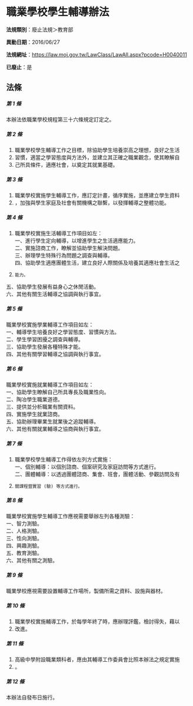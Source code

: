 # 職業學校學生輔導辦法

**法規類別**：廢止法規＞教育部

**異動日期**：2016/06/27  

**法規網址**：https://law.moj.gov.tw/LawClass/LawAll.aspx?pcode=H0040011

**已廢止**：是



## 法條
##### 第 1 條
本辦法依職業學校規程第三十六條規定訂定之。

##### 第 2 條
1. 職業學校學生輔導工作之目標，除協助學生培養崇高之理想，良好之生活
1. 習慣，適當之學習態度與方法外，並建立其正確之職業觀念，使其瞭解自
1. 己所具條件，適應社會，以奠定其就業基礎。

##### 第 3 條
1. 職業學校實施學生輔導工作，應訂定計畫，循序實施，並應建立學生資料
1. ，加強與學生家庭及社會有關機構之聯繫，以發揮輔導之整體功能。

##### 第 4 條
1. 職業學校實施生活輔導工作項目如左：  
一、進行學生定向輔導，以增進學生之生活適應能力。  
二、實施諮商工作，瞭解並協助學生解決問題。  
三、辦理學生特殊行為問題之調查與輔導。  
四、協助學生適應團體生活，建立良好人際關係及培養其適應社會生活之
1.     能力。  
五、協助學生發展有益身心之休閒活動。  
六、其他有關生活輔導之協調與執行事宜。

##### 第 5 條
職業學校實施學業輔導工作項目如左：  
一、輔導學生培養良好之學習態度、習慣與方法。  
二、學生學習困擾之調查與輔導。  
三、協助學生發展各種特殊才能。  
四、其他有關學習輔導之協調與執行事宜。  

##### 第 6 條
職業學校實施就業輔導工作項目如左：  
一、協助學生瞭解自己所具專長及職業性向。  
二、陶冶學生職業道德。  
三、提供並分析職業有關資料。  
四、實施學生就業諮商。  
五、協助辦理畢業生就業後之追蹤輔導。  
六、其他有關就業輔導之協商與執行事宜。  

##### 第 7 條
1. 職業學校學生輔導工作得依左列方式實施：  
一、個別輔導：以個別諮商、個案研究及家庭訪問等方式進行。  
二、團體輔導：以透過團體諮商、集會、班會，團體活動、參觀訪問及有
1.     關課程暨實習 (驗) 等方式進行。

##### 第 8 條
職業學校實施學生輔導工作應視需要舉辦左列各種測驗：  
一、智力測驗。  
二、人格測驗。  
三、性向測驗。  
四、興趣測驗。  
五、教育測驗。  
六、其他有關之測驗。  

##### 第 9 條
職業學校應視需要設置輔導工作場所，製備所需之資料、設施與器材。

##### 第 10 條
1. 職業學校實施輔導工作，於每學年終了時，應辦理評鑑，檢討得失，藉以
1. 改進。

##### 第 11 條
1. 高級中學附設職業類科者，應由其輔導工作委員會比照本辦法之規定實施
1. 。

##### 第 12 條
本辦法自發布日施行。


